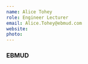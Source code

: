 ```yaml
---
name: Alice Tohey
role: Engineer Lecturer
email: Alice.Tohey@ebmud.com
website: 
photo: 
---
```

### EBMUD